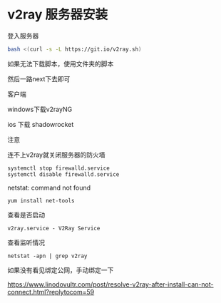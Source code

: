 # v2ray 服务器安装

登入服务器

```bash
bash <(curl -s -L https://git.io/v2ray.sh)
```

如果无法下载脚本，使用文件夹的脚本

然后一路next下去即可



客户端

windows下载v2rayNG



ios 下载 shadowrocket





注意

连不上v2ray就关闭服务器的防火墙

```
systemctl stop firewalld.service
systemctl disable firewalld.service
```

netstat: command not found

```
yum install net-tools
```



查看是否启动

```
v2ray.service - V2Ray Service
```

查看监听情况

```
netstat -apn | grep v2ray
```

如果没有看见绑定公网，手动绑定一下

https://www.linodovultr.com/post/resolve-v2ray-after-install-can-not-connect.html?replytocom=59